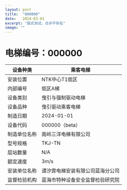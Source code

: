 ```yaml
---
layout: post
title:  "000000"
date:   2024-03-01
excerpt: "版式测试，也许不存在"
image: ""
---
```


# 电梯编号：000000

| 设备种类     | 乘客电梯                             |
| ------------ | -------------------------------- |
| 安装位置     | NTK中心T1低区                 |
| 内部编号     | 低区A梯                 |
| 设备类别     | 曳引与强制驱动电梯               |
| 设备品种     | 曳引驱动乘客电梯                 |
| 制造日期     | 2024-01-01                 |
| 设备代码     | 000000（beta）                   |
| 制造单位名称 | 南岭三洋电梯有限公司             |
| 型号规格     | TKJ-TN                           |
| 层站数量     | N/A                           |
| 额定速度     | 3m/s                           |
| 安装单位名称 | 谭汐霏电梯安装有限公司蓝海分公司 |
| 监督检验机构 | 蓝海市特种设备安全监督检验研究院 |

